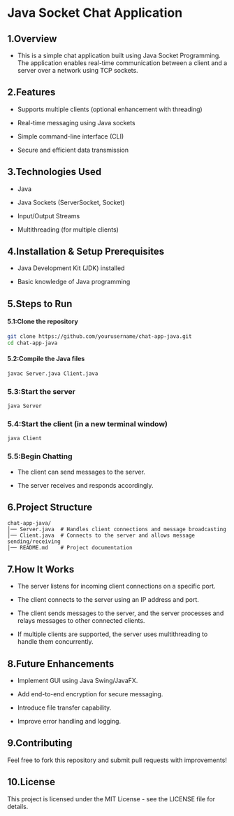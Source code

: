 # Java Socket Chat Application

## 1.Overview

- This is a simple chat application built using Java Socket Programming. The application enables real-time communication between a client and a server over a network using TCP sockets.

## 2.Features

- Supports multiple clients (optional enhancement with threading)

- Real-time messaging using Java sockets

- Simple command-line interface (CLI)

- Secure and efficient data transmission

## 3.Technologies Used

- Java

- Java Sockets (ServerSocket, Socket)

- Input/Output Streams

- Multithreading (for multiple clients)
  
## 4.Installation & Setup Prerequisites

- Java Development Kit (JDK) installed

- Basic knowledge of Java programming

## 5.Steps to Run

 #### 5.1:Clone the repository
 ```bash
 git clone https://github.com/yourusername/chat-app-java.git
 cd chat-app-java
 ```
 #### 5.2:Compile the Java files

 ```bash
 javac Server.java Client.java
```

 ### 5.3:Start the server

```bash 
java Server
```

 ### 5.4:Start the client (in a new terminal window)

 ```bash 
 java Client
```

### 5.5:Begin Chatting

  - The client can send messages to the server.

  - The server receives and responds accordingly.

## 6.Project Structure
```
chat-app-java/
│── Server.java  # Handles client connections and message broadcasting
│── Client.java  # Connects to the server and allows message sending/receiving
│── README.md    # Project documentation
```
## 7.How It Works

- The server listens for incoming client connections on a specific port.

- The client connects to the server using an IP address and port.

- The client sends messages to the server, and the server processes and relays messages to other connected clients.

- If multiple clients are supported, the server uses multithreading to handle them concurrently.

## 8.Future Enhancements

- Implement GUI using Java Swing/JavaFX.

- Add end-to-end encryption for secure messaging.

- Introduce file transfer capability.

- Improve error handling and logging.

## 9.Contributing

Feel free to fork this repository and submit pull requests with improvements!

## 10.License

This project is licensed under the MIT License - see the LICENSE file for details.

